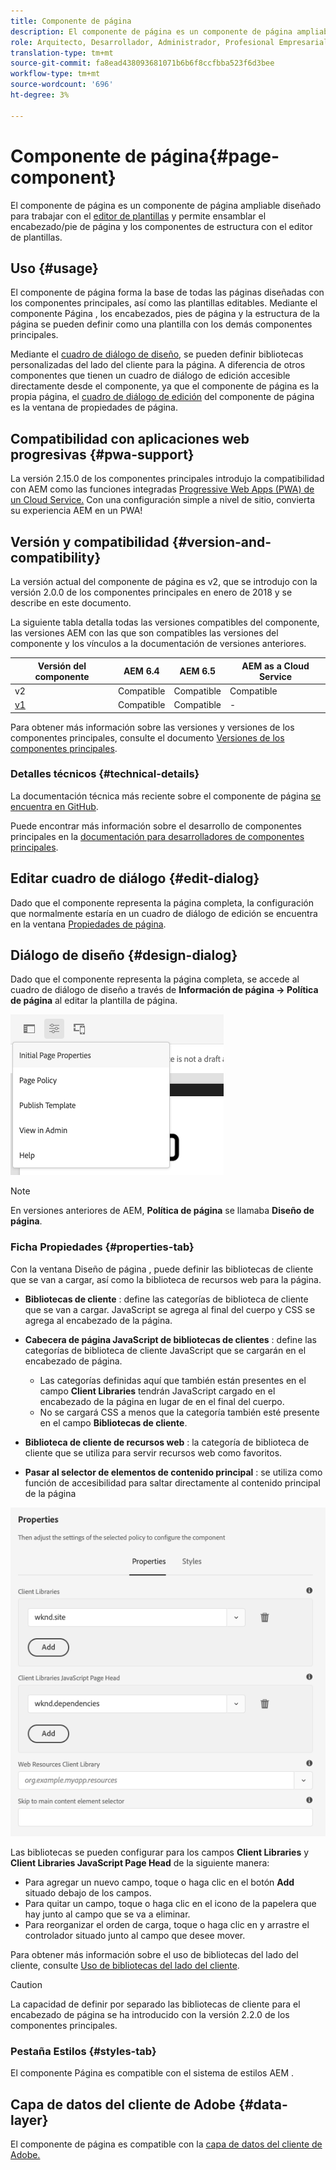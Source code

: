 ```yaml
---
title: Componente de página
description: El componente de página es un componente de página ampliable diseñado para trabajar con el editor de plantillas y permitir que el encabezado/pie de página y los componentes de estructura se ensamblen con el editor de plantillas.
role: Arquitecto, Desarrollador, Administrador, Profesional Empresarial
translation-type: tm+mt
source-git-commit: fa8ead438093681071b6b6f8ccfbba523f6d3bee
workflow-type: tm+mt
source-wordcount: '696'
ht-degree: 3%

---
```



# Componente de página{#page-component}

El componente de página es un componente de página ampliable diseñado para trabajar con el [editor de plantillas](https://docs.adobe.com/content/help/en/experience-manager-cloud-service/sites/authoring/features/templates.html) y permite ensamblar el encabezado/pie de página y los componentes de estructura con el editor de plantillas.

## Uso {#usage}

El componente de página forma la base de todas las páginas diseñadas con los componentes principales, así como las plantillas editables. Mediante el componente Página , los encabezados, pies de página y la estructura de la página se pueden definir como una plantilla con los demás componentes principales.

Mediante el [cuadro de diálogo de diseño](#design-dialog), se pueden definir bibliotecas personalizadas del lado del cliente para la página. A diferencia de otros componentes que tienen un cuadro de diálogo de edición accesible directamente desde el componente, ya que el componente de página es la propia página, el [cuadro de diálogo de edición](#edit-dialog) del componente de página es la ventana de propiedades de página.

## Compatibilidad con aplicaciones web progresivas {#pwa-support}

La versión 2.15.0 de los componentes principales introdujo la compatibilidad con AEM como las funciones integradas [Progressive Web Apps (PWA) de un Cloud Service.](https://experienceleague.adobe.com/docs/experience-manager-cloud-service/sites/authoring/features/enable-pwa.html) Con una configuración simple a nivel de sitio, convierta su experiencia AEM en un PWA!

## Versión y compatibilidad {#version-and-compatibility}

La versión actual del componente de página es v2, que se introdujo con la versión 2.0.0 de los componentes principales en enero de 2018 y se describe en este documento.

La siguiente tabla detalla todas las versiones compatibles del componente, las versiones AEM con las que son compatibles las versiones del componente y los vínculos a la documentación de versiones anteriores.

| Versión del componente | AEM 6.4 | AEM 6.5 | AEM as a Cloud Service |
|---|---|---|---|
| v2 | Compatible | Compatible | Compatible |
| [v1](v1/page-v1.md) | Compatible | Compatible | - |

Para obtener más información sobre las versiones y versiones de los componentes principales, consulte el documento [Versiones de los componentes principales](/help/versions.md).

### Detalles técnicos {#technical-details}

La documentación técnica más reciente sobre el componente de página [se encuentra en GitHub](https://adobe.com/go/aem_cmp_tech_page_v2).

Puede encontrar más información sobre el desarrollo de componentes principales en la [documentación para desarrolladores de componentes principales](/help/developing/overview.md).

## Editar cuadro de diálogo {#edit-dialog}

Dado que el componente representa la página completa, la configuración que normalmente estaría en un cuadro de diálogo de edición se encuentra en la ventana [Propiedades de página](https://docs.adobe.com/content/help/es-ES/experience-manager-cloud-service/sites/authoring/fundamentals/page-properties.html).

## Diálogo de diseño {#design-dialog}

Dado que el componente representa la página completa, se accede al cuadro de diálogo de diseño a través de **Información de página -> Política de página** al editar la plantilla de página.

![Política de la página](/help/assets/page-policy.png)

>[!NOTE]
>
>En versiones anteriores de AEM, **Política de página** se llamaba **Diseño de página**.

### Ficha Propiedades {#properties-tab}

Con la ventana Diseño de página , puede definir las bibliotecas de cliente que se van a cargar, así como la biblioteca de recursos web para la página.

* **Bibliotecas de cliente** : define las categorías de biblioteca de cliente que se van a cargar. JavaScript se agrega al final del cuerpo y CSS se agrega al encabezado de la página.
* **Cabecera de página JavaScript de bibliotecas de clientes** : define las categorías de biblioteca de cliente JavaScript que se cargarán en el encabezado de página.
   * Las categorías definidas aquí que también están presentes en el campo **Client Libraries** tendrán JavaScript cargado en el encabezado de la página en lugar de en el final del cuerpo.
   * No se cargará CSS a menos que la categoría también esté presente en el campo **Bibliotecas de cliente**.

* **Biblioteca de cliente de recursos web** : la categoría de biblioteca de cliente que se utiliza para servir recursos web como favoritos.

* **Pasar al selector de elementos de contenido principal** : se utiliza como función de accesibilidad para saltar directamente al contenido principal de la página

![Cuadro de diálogo de diseño de componente de página](/help/assets/page-design.png)

Las bibliotecas se pueden configurar para los campos **Client Libraries** y **Client Libraries JavaScript Page Head** de la siguiente manera:

* Para agregar un nuevo campo, toque o haga clic en el botón **Add** situado debajo de los campos.
* Para quitar un campo, toque o haga clic en el icono de la papelera que hay junto al campo que se va a eliminar.
* Para reorganizar el orden de carga, toque o haga clic en y arrastre el controlador situado junto al campo que desee mover.

Para obtener más información sobre el uso de bibliotecas del lado del cliente, consulte [Uso de bibliotecas del lado del cliente](https://helpx.adobe.com/experience-manager/6-5/sites/developing/using/clientlibs.html).

>[!CAUTION]
>
>La capacidad de definir por separado las bibliotecas de cliente para el encabezado de página se ha introducido con la versión 2.2.0 de los componentes principales.

### Pestaña Estilos {#styles-tab}

El componente Página es compatible con el sistema de estilos AEM [](/help/get-started/authoring.md#component-styling).

## Capa de datos del cliente de Adobe {#data-layer}

El componente de página es compatible con la [capa de datos del cliente de Adobe.](/help/developing/data-layer/overview.md)
